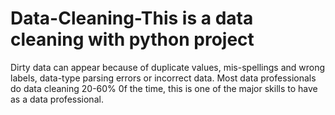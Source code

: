 # Data-Cleaning-This is a data cleaning with python project

Dirty data can appear because of duplicate values, mis-spellings and wrong labels, data-type parsing errors or incorrect data. Most data professionals do data cleaning 20-60% 0f the time, this is one of the major skills to have as a data professional.  
                                                                                      
